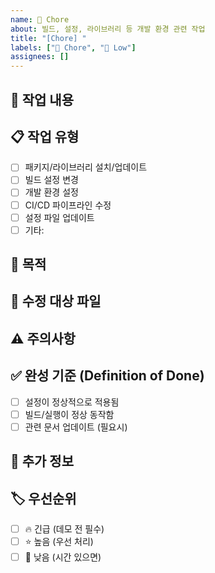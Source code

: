 ```yaml
---
name: 🔧 Chore
about: 빌드, 설정, 라이브러리 등 개발 환경 관련 작업
title: "[Chore] "
labels: ["🔧 Chore", "🐢 Low"]
assignees: []
---
```


## 🔧 작업 내용
<!-- 어떤 환경 설정이나 도구 관련 작업을 할 것인지 설명 -->

## 📋 작업 유형
- [ ] 패키지/라이브러리 설치/업데이트
- [ ] 빌드 설정 변경
- [ ] 개발 환경 설정
- [ ] CI/CD 파이프라인 수정
- [ ] 설정 파일 업데이트
- [ ] 기타: 

## 🎯 목적
<!-- 왜 이 작업이 필요한지, 어떤 문제를 해결하는지 -->

## 📂 수정 대상 파일
<!-- package.json, webpack.config.js, .gitignore 등 -->

## ⚠️ 주의사항
<!-- 다른 개발자들이 알아야 할 환경 변경사항 등 -->

## ✅ 완성 기준 (Definition of Done)
- [ ] 설정이 정상적으로 적용됨
- [ ] 빌드/실행이 정상 동작함
- [ ] 관련 문서 업데이트 (필요시)

## 📝 추가 정보
<!-- 설치 방법, 사용법, 참고 링크 등 -->

## 🏷️ 우선순위
- [ ] 🔥 긴급 (데모 전 필수)
- [ ] ⭐ 높음 (우선 처리)  
- [ ] 🐢 낮음 (시간 있으면)
